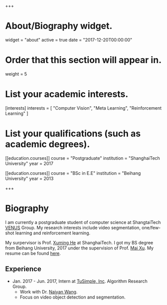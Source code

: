 +++
# About/Biography widget.
widget = "about"
active = true
date = "2017-12-20T00:00:00"

# Order that this section will appear in.
weight = 5

# List your academic interests.
[interests]
  interests = [
    "Computer Vision",
    "Meta Learning",
    "Reinforcement Learning"
  ]

# List your qualifications (such as academic degrees).
[[education.courses]]
  course = "Postgraduate"
  institution = "ShanghaiTech University"
  year = 2017

[[education.courses]]
  course = "BSc in E.E"
  institution = "Beihang University"
  year = 2013
 
+++

# Biography

I am currently a postgraduate student of computer science at ShangtaiTech [VENUS](http://sist.shanghaitech.edu.cn/faculty/hexm/) Group. My research interests include video segmentation, one/few-shot learning and reinforcement learning. 

My surpervisor is Prof. [Xuming He](https://xmhe.bitbucket.io/) at ShanghaiTech. I got my BS degree from Beihang University, 2017 under the supervision of Prof. [Mai Xu](http://shi.buaa.edu.cn/MaiXu/zh_CN/index.htm). My resume can be found [here](https://www.syzhang.me/cv_syzhang.pdf).

## Experience

- Jan. 2017 - Jun. 2017, Intern at [TuSimple, Inc](http://www.tusimple.ai). Algorithm Research Group. 
    - Work with Dr. [Naiyan Wang](http://www.winsty.net/). 
    - Focus on video object detection and segmentation.

